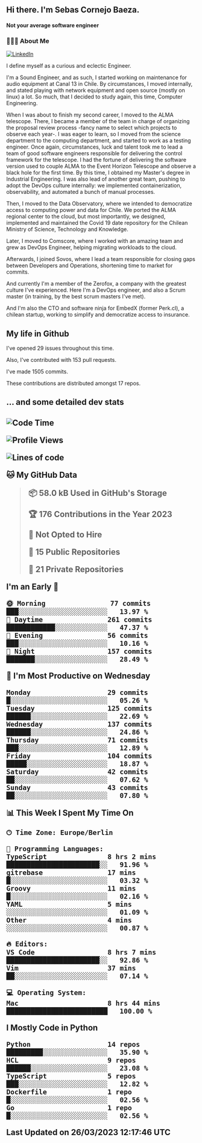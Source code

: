 <h2> Hi there.  I'm Sebas Cornejo Baeza.</h2>
<h4> Not your average software engineer</h4>
<h3> 👨🏻‍💻 About Me </h3>
<a href="http://linkedin.com/in/sebastian-cornejo-baeza/"><img alt="LinkedIn" src="https://img.shields.io/badge/Sebas%20Cornejo%20-informational?style=appveyor&logo=linkedin"></a>


I define myself as a curious and eclectic Engineer.

I'm a Sound Engineer, and as such, I started working on maintenance for audio equipment at Canal 13 in Chile.
By circumstances, I moved internally, and stated playing with network equipment and open source (mostly on linux) 
a lot. So much, that I decided to study again, this time, Computer Engineering.

When I was about to finish my second career, I moved to the ALMA telescope. There, I became a member of the team
in charge of organizing the proposal review process -fancy name to select which projects to observe each year-. 
I was eager to learn, so I moved from the science department to the computing department, and started to work as 
a testing engineer. Once again, circumstances, luck and talent took me to lead a team of good software engineers 
responsible for delivering the control framework for the telescope. I had the fortune of delivering the software
version used to couple ALMA to the Event Horizon Telescope and observe a black hole for the first time.
By this time, I obtained my Master's degree in Industrial Engineering.
I was also lead of another great team, pushing to adopt the DevOps culture internally: we implemented containerization, observability, and automated a bunch of manual processes.

Then, I moved to the Data Observatory, where we intended to democratize access to computing power
and data for Chile. We ported the ALMA regional center to the cloud, but most importantly, we designed, implemented
and maintained the Covid 19 date repository for the Chilean Ministry of Science, Technology and Knowledge.

Later, I moved to Comscore, where I worked with an amazing team and grew as DevOps Engineer, helping migrating workloads to the cloud.

Afterwards, I joined Sovos, where I lead a team responsible for closing gaps between Developers and Operations, shortening time to market for commits.

And currently I'm a member of the Zerofox, a company with the greatest culture I've experienced. Here I'm a DevOps
engineer, and also a Scrum master (in training, by the best scrum masters I've met).
 
And I'm also the CTO and software ninja for EmbedX (former Perk.cl), a chilean startup, working to simplify and democratize access to insurance.

<h2> My life in Github </h2>

I've opened 29 issues throughout this time.

Also, I've contributed with 153 pull requests.

I've made 1505 commits.

These contributions are distributed amongst 17 repos.

<h2>... and some detailed dev stats<h2>

<!--START_SECTION:waka-->
![Code Time](http://img.shields.io/badge/Code%20Time-301%20hrs%2043%20mins-blue)

![Profile Views](http://img.shields.io/badge/Profile%20Views-2-blue)

![Lines of code](https://img.shields.io/badge/From%20Hello%20World%20I%27ve%20Written-615.3%20thousand%20lines%20of%20code-blue)

**🐱 My GitHub Data** 

> 📦 58.0 kB Used in GitHub's Storage 
 > 
> 🏆 176 Contributions in the Year 2023
 > 
> 🚫 Not Opted to Hire
 > 
> 📜 15 Public Repositories 
 > 
> 🔑 21 Private Repositories 
 > 
**I'm an Early 🐤** 

```text
🌞 Morning                77 commits          ███░░░░░░░░░░░░░░░░░░░░░░   13.97 % 
🌆 Daytime                261 commits         ████████████░░░░░░░░░░░░░   47.37 % 
🌃 Evening                56 commits          ███░░░░░░░░░░░░░░░░░░░░░░   10.16 % 
🌙 Night                  157 commits         ███████░░░░░░░░░░░░░░░░░░   28.49 % 
```
📅 **I'm Most Productive on Wednesday** 

```text
Monday                   29 commits          █░░░░░░░░░░░░░░░░░░░░░░░░   05.26 % 
Tuesday                  125 commits         ██████░░░░░░░░░░░░░░░░░░░   22.69 % 
Wednesday                137 commits         ██████░░░░░░░░░░░░░░░░░░░   24.86 % 
Thursday                 71 commits          ███░░░░░░░░░░░░░░░░░░░░░░   12.89 % 
Friday                   104 commits         █████░░░░░░░░░░░░░░░░░░░░   18.87 % 
Saturday                 42 commits          ██░░░░░░░░░░░░░░░░░░░░░░░   07.62 % 
Sunday                   43 commits          ██░░░░░░░░░░░░░░░░░░░░░░░   07.80 % 
```


📊 **This Week I Spent My Time On** 

```text
🕑︎ Time Zone: Europe/Berlin

💬 Programming Languages: 
TypeScript               8 hrs 2 mins        ███████████████████████░░   91.96 % 
gitrebase                17 mins             █░░░░░░░░░░░░░░░░░░░░░░░░   03.32 % 
Groovy                   11 mins             █░░░░░░░░░░░░░░░░░░░░░░░░   02.16 % 
YAML                     5 mins              ░░░░░░░░░░░░░░░░░░░░░░░░░   01.09 % 
Other                    4 mins              ░░░░░░░░░░░░░░░░░░░░░░░░░   00.87 % 

🔥 Editors: 
VS Code                  8 hrs 7 mins        ███████████████████████░░   92.86 % 
Vim                      37 mins             ██░░░░░░░░░░░░░░░░░░░░░░░   07.14 % 

💻 Operating System: 
Mac                      8 hrs 44 mins       █████████████████████████   100.00 % 
```

**I Mostly Code in Python** 

```text
Python                   14 repos            █████████░░░░░░░░░░░░░░░░   35.90 % 
HCL                      9 repos             ██████░░░░░░░░░░░░░░░░░░░   23.08 % 
TypeScript               5 repos             ███░░░░░░░░░░░░░░░░░░░░░░   12.82 % 
Dockerfile               1 repo              █░░░░░░░░░░░░░░░░░░░░░░░░   02.56 % 
Go                       1 repo              █░░░░░░░░░░░░░░░░░░░░░░░░   02.56 % 
```




 Last Updated on 26/03/2023 12:17:46 UTC
<!--END_SECTION:waka-->
